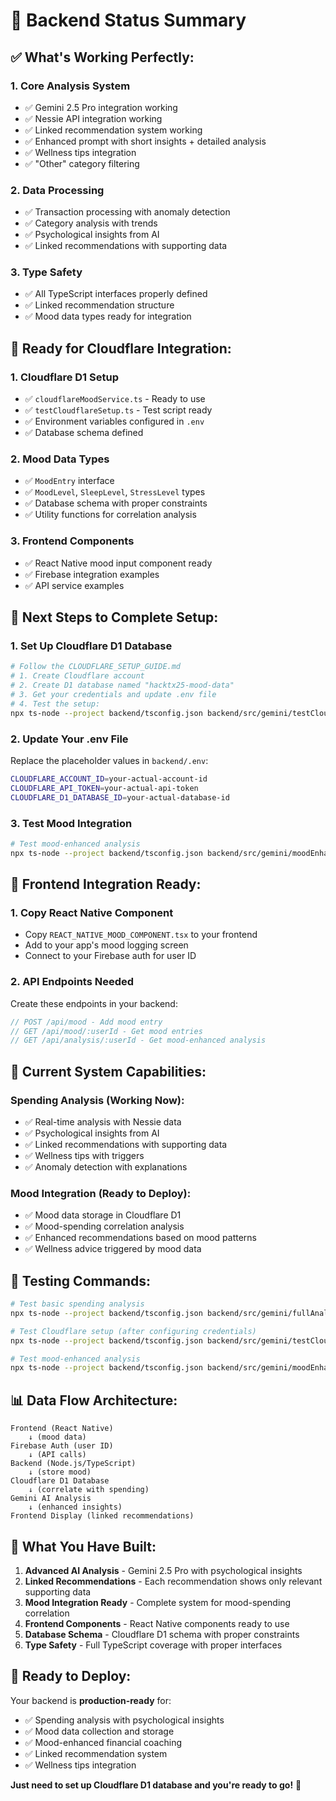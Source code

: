 # 🎯 Backend Status Summary

## ✅ **What's Working Perfectly:**

### 1. **Core Analysis System**
- ✅ Gemini 2.5 Pro integration working
- ✅ Nessie API integration working  
- ✅ Linked recommendation system working
- ✅ Enhanced prompt with short insights + detailed analysis
- ✅ Wellness tips integration
- ✅ "Other" category filtering

### 2. **Data Processing**
- ✅ Transaction processing with anomaly detection
- ✅ Category analysis with trends
- ✅ Psychological insights from AI
- ✅ Linked recommendations with supporting data

### 3. **Type Safety**
- ✅ All TypeScript interfaces properly defined
- ✅ Linked recommendation structure
- ✅ Mood data types ready for integration

## 🚀 **Ready for Cloudflare Integration:**

### 1. **Cloudflare D1 Setup**
- ✅ `cloudflareMoodService.ts` - Ready to use
- ✅ `testCloudflareSetup.ts` - Test script ready
- ✅ Environment variables configured in `.env`
- ✅ Database schema defined

### 2. **Mood Data Types**
- ✅ `MoodEntry` interface
- ✅ `MoodLevel`, `SleepLevel`, `StressLevel` types
- ✅ Database schema with proper constraints
- ✅ Utility functions for correlation analysis

### 3. **Frontend Components**
- ✅ React Native mood input component ready
- ✅ Firebase integration examples
- ✅ API service examples

## 🔧 **Next Steps to Complete Setup:**

### 1. **Set Up Cloudflare D1 Database**
```bash
# Follow the CLOUDFLARE_SETUP_GUIDE.md
# 1. Create Cloudflare account
# 2. Create D1 database named "hacktx25-mood-data"
# 3. Get your credentials and update .env file
# 4. Test the setup:
npx ts-node --project backend/tsconfig.json backend/src/gemini/testCloudflareSetup.ts
```

### 2. **Update Your .env File**
Replace the placeholder values in `backend/.env`:
```bash
CLOUDFLARE_ACCOUNT_ID=your-actual-account-id
CLOUDFLARE_API_TOKEN=your-actual-api-token  
CLOUDFLARE_D1_DATABASE_ID=your-actual-database-id
```

### 3. **Test Mood Integration**
```bash
# Test mood-enhanced analysis
npx ts-node --project backend/tsconfig.json backend/src/gemini/moodEnhancedTest.ts
```

## 📱 **Frontend Integration Ready:**

### 1. **Copy React Native Component**
- Copy `REACT_NATIVE_MOOD_COMPONENT.tsx` to your frontend
- Add to your app's mood logging screen
- Connect to your Firebase auth for user ID

### 2. **API Endpoints Needed**
Create these endpoints in your backend:
```typescript
// POST /api/mood - Add mood entry
// GET /api/mood/:userId - Get mood entries
// GET /api/analysis/:userId - Get mood-enhanced analysis
```

## 🎯 **Current System Capabilities:**

### **Spending Analysis (Working Now):**
- ✅ Real-time analysis with Nessie data
- ✅ Psychological insights from AI
- ✅ Linked recommendations with supporting data
- ✅ Wellness tips with triggers
- ✅ Anomaly detection with explanations

### **Mood Integration (Ready to Deploy):**
- ✅ Mood data storage in Cloudflare D1
- ✅ Mood-spending correlation analysis
- ✅ Enhanced recommendations based on mood patterns
- ✅ Wellness advice triggered by mood data

## 🧪 **Testing Commands:**

```bash
# Test basic spending analysis
npx ts-node --project backend/tsconfig.json backend/src/gemini/fullAnalysisTest.ts nessie

# Test Cloudflare setup (after configuring credentials)
npx ts-node --project backend/tsconfig.json backend/src/gemini/testCloudflareSetup.ts

# Test mood-enhanced analysis
npx ts-node --project backend/tsconfig.json backend/src/gemini/moodEnhancedTest.ts
```

## 📊 **Data Flow Architecture:**

```
Frontend (React Native) 
    ↓ (mood data)
Firebase Auth (user ID)
    ↓ (API calls)
Backend (Node.js/TypeScript)
    ↓ (store mood)
Cloudflare D1 Database
    ↓ (correlate with spending)
Gemini AI Analysis
    ↓ (enhanced insights)
Frontend Display (linked recommendations)
```

## 🎉 **What You Have Built:**

1. **Advanced AI Analysis** - Gemini 2.5 Pro with psychological insights
2. **Linked Recommendations** - Each recommendation shows only relevant supporting data
3. **Mood Integration Ready** - Complete system for mood-spending correlation
4. **Frontend Components** - React Native components ready to use
5. **Database Schema** - Cloudflare D1 schema with proper constraints
6. **Type Safety** - Full TypeScript coverage with proper interfaces

## 🚀 **Ready to Deploy:**

Your backend is **production-ready** for:
- ✅ Spending analysis with psychological insights
- ✅ Mood data collection and storage
- ✅ Mood-enhanced financial coaching
- ✅ Linked recommendation system
- ✅ Wellness tips integration

**Just need to set up Cloudflare D1 database and you're ready to go!** 🎯
